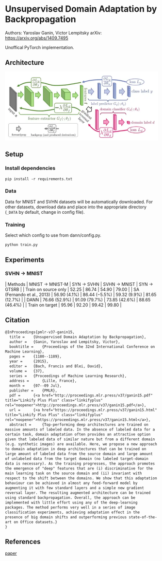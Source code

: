 # Unsupervised Domain Adaptation by Backpropagation
Authors: Yaroslav Ganin, Victor Lempitsky
arXiv: https://arxiv.org/abs/1409.7495

Unoffical PyTorch implementation.

## Architecture
<p align="center">
  <img src="images/architecture.png" width="600"/>
</p>

## Setup
### Install dependencies
```shell
pip install -r requirements.txt
```
### Data
Data for MNIST and SVHN datasets will be automatically downloaded.
For other datasets, download data and place into the appropriate directory (`_DATA` by default, change in config file).

### Training
Select which config to use from dann/config.py.
```
python train.py
```

## Experiments
### SVHN -> MNIST
| Methods                    | MNIST -> MNIST-M | SYN -> SVHN   | SVHN -> MNIST | SYN -> GTSRB  |
| Train on source only       | 52.25            | 86.74         | 54.90         | 79.00         |
| SA (Fernando et al., 2013) | 56.90 (4.1%)     | 86.44 (−5.5%) | 59.32 (9.9%)  | 81.65 (12.7%) |
| DANN                       | 76.66 (52.9%)    | 91.09 (79.7%) | 73.85 (42.6%) | 88.65 (46.4%) |
| Train on target            | 95.96            | 92.20         | 99.42         | 99.80         |

## Citation
```
@InProceedings{pmlr-v37-ganin15,
  title = 	 {Unsupervised Domain Adaptation by Backpropagation},
  author = 	 {Ganin, Yaroslav and Lempitsky, Victor},
  booktitle = 	 {Proceedings of the 32nd International Conference on Machine Learning},
  pages = 	 {1180--1189},
  year = 	 {2015},
  editor = 	 {Bach, Francis and Blei, David},
  volume = 	 {37},
  series = 	 {Proceedings of Machine Learning Research},
  address = 	 {Lille, France},
  month = 	 {07--09 Jul},
  publisher =    {PMLR},
  pdf = 	 {<a href="http://proceedings.mlr.press/v37/ganin15.pdf" title="Linkify Plus Plus" class="linkifyplus" rel="noopener">http://proceedings.mlr.press/v37/ganin15.pdf</a>},
  url = 	 {<a href="https://proceedings.mlr.press/v37/ganin15.html" title="Linkify Plus Plus" class="linkifyplus" rel="noopener">https://proceedings.mlr.press/v37/ganin15.html</a>},
  abstract = 	 {Top-performing deep architectures are trained on massive amounts of labeled data. In the absence of labeled data for a certain task, domain adaptation often provides an attractive option given that labeled data of similar nature but from a different domain (e.g. synthetic images) are available. Here, we propose a new approach to domain adaptation in deep architectures that can be trained on large amount of labeled data from the source domain and large amount of unlabeled data from the target domain (no labeled target-domain data is necessary). As the training progresses, the approach promotes the emergence of "deep" features that are (i) discriminative for the main learning task on the source domain and (ii) invariant with respect to the shift between the domains. We show that this adaptation behaviour can be achieved in almost any feed-forward model by augmenting it with few standard layers and a simple new gradient reversal layer. The resulting augmented architecture can be trained using standard backpropagation. Overall, the approach can be implemented with little effort using any of the deep-learning packages. The method performs very well in a series of image classification experiments, achieving adaptation effect in the presence of big domain shifts and outperforming previous state-of-the-art on Office datasets.}
}
```

## References
[paper](https://arxiv.org/abs/1409.7495)
